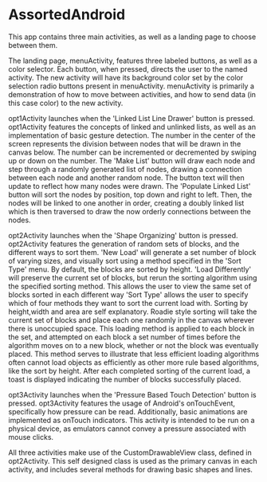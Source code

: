 # AssortedAndroid
This app contains three main activities, as well as a landing page to choose between them.

The landing page, menuActivity, features three labeled buttons, as well as a color selector.
Each button, when pressed, directs the user to the named activity. The new activity will have its background
color set by the color selection radio buttons present in menuActivity. menuActivity is primarily a demonstration of 
how to move between activities, and how to send data (in this case color) to the new activity.

opt1Activity launches when the 'Linked List Line Drawer' button is pressed.
opt1Activity features the concepts of linked and unlinked lists, as well as an implementation of basic gesture detection.
The number in the center of the screen represents the division between nodes that will be drawn in the canvas below.
The number can be incremented or decremented by swiping up or down on the number. 
The 'Make List' button will draw each node and step through a randomly generated list of nodes, drawing a connection
between each node and another random node. The button text will then update to reflect how many nodes were drawn.
The 'Populate Linked List' button will sort the nodes by position, top down and right to left. Then, the nodes will be linked
to one another in order, creating a doubly linked list which is then traversed to draw the now orderly connections
between the nodes.

opt2Activity launches when the 'Shape Organizing' button is pressed.
opt2Activity features the generation of random sets of blocks, and the different ways to sort them.
'New Load' will generate a set number of block of varying sizes, and visually sort using a method specified
in the 'Sort Type' menu. By default, the blocks are sorted by height.
'Load Differently' will preserve the current set of blocks, but rerun the sorting algorithm using the specified sorting 
method. This allows the user to view the same set of blocks sorted in each different way
'Sort Type' allows the user to specify which of four methods they want to sort the current load with.
Sorting by height,width and area are self explanatory.
Roadie style sorting will take the current set of blocks and place each one randomly in the canvas
wherever there is unoccupied space.
This loading method is applied to each block in the set, and attempted on each block a set number of times
before the algorithm moves on to a new block, whether or not the block was eventually placed. This method
serves to illustrate that less efficient loading algorithms often cannot load objects as efficiently as other more
rule based algorithms, like the sort by height.
After each completed sorting of the current load, a toast is displayed indicating the number of blocks successfully placed.

opt3Activity launches when the 'Pressure Based Touch Detection' button is pressed.
opt3Activity features the usage of Android's onTouchEvent, specifically how pressure can be read. Additionally,
basic animations are implemented as onTouch indicators. This activity is intended to be run on a physical device, as 
emulators cannot convey a pressure associated with mouse clicks.

All three activities make use of the CustomDrawableView class, defined in opt2Activity. This self designed class is 
used as the primary canvas in each activity, and includes several methods for drawing basic shapes and lines.

